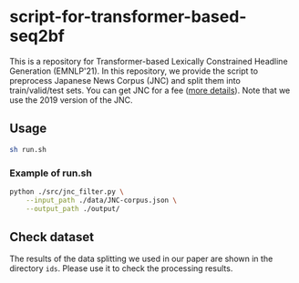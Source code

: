 # script-for-transformer-based-seq2bf

This is a repository for Transformer-based Lexically Constrained Headline Generation (EMNLP'21). In this repository, we provide the script to preprocess Japanese News Corpus (JNC) and split them into train/valid/test sets. You can get JNC for a fee ([more details](https://cl.asahi.com/api_data/jnc-jamul-en.html)). Note that we use the 2019 version of the JNC.

## Usage

```bash
sh run.sh
```

### Example of run.sh

```bash
python ./src/jnc_filter.py \
    --input_path ./data/JNC-corpus.json \
    --output_path ./output/
```

## Check dataset

The results of the data splitting we used in our paper are shown in the directory `ids`. Please use it to check the processing results.
